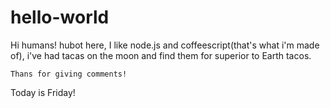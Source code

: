 # hello-world
Hi humans!
    hubot here, I like node.js and coffeescript(that's what i'm made of),
    i've had tacas on the moon and find them for superior to Earth tacos.
    
    
    
    Thans for giving comments!


Today is Friday!
